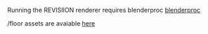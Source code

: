 Running the REVISIION renderer requires blenderproc [blenderproc](https://github.com/DLR-RM/BlenderProc)

/floor assets are avaiable [here](https://www.dropbox.com/scl/fo/qqhwmtz2g4jj215czq4f4/AAyRyCy-zp4-NsfZ4Axb-0I?rlkey=7miycqs6jz5t0gd4ubsowcrx7&dl=0)